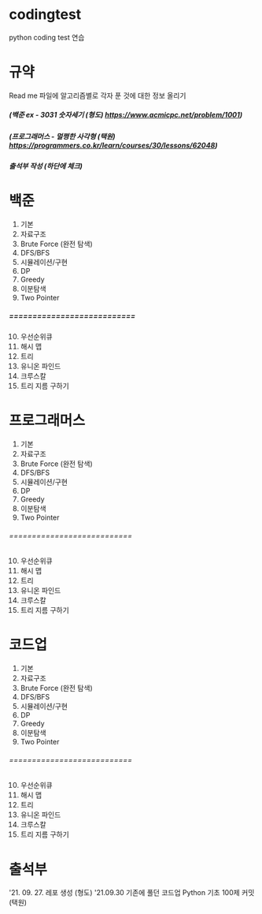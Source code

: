 # codingtest

python coding test 연습 

# 규약 
 Read me 파일에 알고리즘별로 각자 푼 것에 대한 정보 올리기
 
##### (백준 ex - 3031 숫자세기 (형도) https://www.acmicpc.net/problem/1001)
##### (프로그래머스 - 멀쩡한 사각형 (택원) https://programmers.co.kr/learn/courses/30/lessons/62048)
##### 출석부 작성 (하단에 체크)
 

# 백준
1. 기본
2. 자료구조
3. Brute Force (완전 탐색)
4. DFS/BFS
5. 시뮬레이션/구현
6. DP
7. Greedy
8. 이분탐색
9. Two Pointer
##### ===========================
10. 우선순위큐
11. 해시 맵
12. 트리
13. 유니온 파인드
14. 크루스칼
15. 트리 지름 구하기

# 프로그래머스
1. 기본
2. 자료구조
3. Brute Force (완전 탐색)
4. DFS/BFS
5. 시뮬레이션/구현
6. DP
7. Greedy
8. 이분탐색
9. Two Pointer
###### ===========================
10. 우선순위큐
11. 해시 맵
12. 트리
13. 유니온 파인드
14. 크루스칼
15. 트리 지름 구하기


# 코드업
1. 기본
2. 자료구조
3. Brute Force (완전 탐색)
4. DFS/BFS
5. 시뮬레이션/구현
6. DP
7. Greedy
8. 이분탐색
9. Two Pointer
###### ===========================
10. 우선순위큐
11. 해시 맵
12. 트리
13. 유니온 파인드
14. 크루스칼
15. 트리 지름 구하기

# 출석부
'21. 09. 27. 레포 생성 (형도)
'21.09.30 기존에 풀던 코드업 Python 기초 100제 커밋 (택원)
